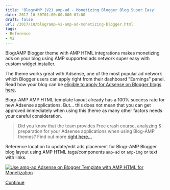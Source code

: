 ```yaml
---
title: 'BlogrAMP (V2) amp-ad - Monetizing Blogger Blog Super Easy'
date: 2017-10-30T01:00:00.000-07:00
draft: false
url: /2017/10/blogramp-v2-amp-ad-monetizing-blogger.html
tags: 
- Reference
- V2
---
```


BlogrAMP Blogger theme with AMP HTML integrations makes monetizing ads on your blog using AMP supported ads network super easy with custom widget installer.  
  
The theme works great with Adsense, one of the most popular ad network which Blogger users can apply right from their dashboard "Earnings" panel. Read how your blog can be [eligible to apply for Adsense on Blogger blogs here](https://support.google.com/blogger/answer/1269077?hl=en&ref_topic=6321959).  
  
Blogr-AMP AMP HTML template layout already has a 100% success rate for new Adsense applications. But... this does not mean that you can get approved immediately when using this theme as many other factors needs your careful consideration.  
  

> Did you know that the team provides Free crash course, analyzing & preparation for your Adsense applications when using Blog-AMP themes? Find out more [right here...](https://blog-amp.blogspot.com/contact)

  
Reference location to update/edit ads placement for Blogr-AMP Blogger blog layout using AMP HTML tags/components `amp-ad` or `amp-img` or text with links.  
  

[![Use amp-ad Adsense on Blogger Template with AMP HTML for Monetization](https://3.bp.blogspot.com/-tKEI4hwpYz0/WI23Rkml8EI/AAAAAAAAg4Q/LlYOMcOS-KoDV6IsB78wBnOcxBHIgM98ACLcB/s640/blogger-AMP-template-2017%2B%25281%2529.png)](https://3.bp.blogspot.com/-tKEI4hwpYz0/WI23Rkml8EI/AAAAAAAAg4Q/LlYOMcOS-KoDV6IsB78wBnOcxBHIgM98ACLcB/s1600/blogger-AMP-template-2017%2B%25281%2529.png)

  
[Continue](https://blogr-amp.blogspot.com/2017/10/blogramp-v2-amp-ad-monetizing-blogger.html#more)